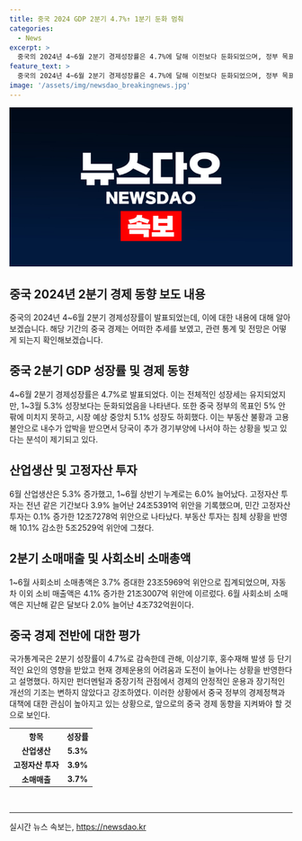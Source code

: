```yaml
---
title: 중국 2024 GDP 2분기 4.7%↑ 1분기 둔화 멈춰
categories:
  - News
excerpt: >
  중국의 2024년 4~6월 2분기 경제성장률은 4.7%에 달해 이전보다 둔화되었으며, 정부 목표인 5%를 하회했다. 부동산 침체와 고용불안이 내수를 압박하고, 중국 정부가 추가 경기부양에 대처해야 할 상황으로 분석되고 있다. 6월에는 산업생산이 5.3% 증가하며 시장 예상치를 웃돌았고, 1~6월 고정자산 투자는 전년 동기 대비 3.9% 증가한 것으로 집계됐다. 또한 사회소비 소매총액은 전년 동기 대비 3.7% 증가했다. 하지만 중국의 도시지역 실업률은 5.0%를 유지하고 있으며, 기자회견 없이 홈페이지를 통해 데이터를 공표한 것으로 전해졌다.
feature_text: >
  중국의 2024년 4~6월 2분기 경제성장률은 4.7%에 달해 이전보다 둔화되었으며, 정부 목표인 5%를 하회했다. 부동산 침체와 고용불안이 내수를 압박하고, 중국 정부가 추가 경기부양에 대처해야 할 상황으로 분석되고 있다. 6월에는 산업생산이 5.3% 증가하며 시장 예상치를 웃돌았고, 1~6월 고정자산 투자는 전년 동기 대비 3.9% 증가한 것으로 집계됐다. 또한 사회소비 소매총액은 전년 동기 대비 3.7% 증가했다. 하지만 중국의 도시지역 실업률은 5.0%를 유지하고 있으며, 기자회견 없이 홈페이지를 통해 데이터를 공표한 것으로 전해졌다.
image: '/assets/img/newsdao_breakingnews.jpg'
---
```


<p><img src="/assets/img/newsdao_breakingnews.jpg" alt="implanttips 속보" /></p>

<h2 data-ke-size="size26">중국 2024년 2분기 경제 동향 보도 내용</h2>

<p data-ke-size="size16">중국의 2024년 4~6월 2분기 경제성장률이 발표되었는데, 이에 대한 내용에 대해 알아보겠습니다. 해당 기간의 중국 경제는 어떠한 추세를 보였고, 관련 통계 및 전망은 어떻게 되는지 확인해보겠습니다.</p>

<h2>중국 2분기 GDP 성장률 및 경제 동향</h2>

<p data-ke-size="size16">4~6월 2분기 경제성장률은 4.7%로 발표되었다. 이는 전체적인 성장세는 유지되었지만, 1~3월 5.3% 성장보다는 둔화되었음을 나타낸다. 또한 중국 정부의 목표인 5% 안팎에 미치지 못하고, 시장 예상 중앙치 5.1% 성장도 하회했다. 이는 부동산 불황과 고용불안으로 내수가 압박을 받으면서 당국이 추가 경기부양에 나서야 하는 상황을 빚고 있다는 분석이 제기되고 있다.</p>

<h2>산업생산 및 고정자산 투자</h2>

<p data-ke-size="size16">6월 산업생산은 5.3% 증가했고, 1~6월 상반기 누계로는 6.0% 늘어났다. 고정자산 투자는 전년 같은 기간보다 3.9% 늘어난 24조5391억 위안을 기록했으며, 민간 고정자산투자는 0.1% 증가한 12조7278억 위안으로 나타났다. 부동산 투자는 침체 상황을 반영해 10.1% 감소한 5조2529억 위안에 그쳤다.</p>

<h2>2분기 소매매출 및 사회소비 소매총액</h2>

<p data-ke-size="size16">1~6월 사회소비 소매총액은 3.7% 증대한 23조5969억 위안으로 집계되었으며, 자동차 이외 소비 매출액은 4.1% 증가한 21조3007억 위안에 이르렀다. 6월 사회소비 소매액은 지난해 같은 달보다 2.0% 늘어난 4조732억원이다.</p>

<h2>중국 경제 전반에 대한 평가</h2>

<p data-ke-size="size16">국가통계국은 2분기 성장률이 4.7%로 감속한데 관해, 이상기후, 홍수재해 발생 등 단기적인 요인의 영향을 받았고 현재 경제운용의 어려움과 도전이 늘어나는 상황을 반영한다고 설명했다. 하지만 펀더멘털과 중장기적 관점에서 경제의 안정적인 운용과 장기적인 개선의 기조는 변하지 않았다고 강조하였다. 이러한 상황에서 중국 정부의 경제정책과 대책에 대한 관심이 높아지고 있는 상황으로, 앞으로의 중국 경제 동향을 지켜봐야 할 것으로 보인다.</p>

<table>
    <tr>
        <th>항목</th>
        <th>성장률</th>
    </tr>
    <tr>
        <td style="text-align: center; height: 17px;"><b>산업생산</b></td>
        <td style="text-align: center; height: 17px;"><b>5.3%</b></td>
    </tr>
    <tr>
        <td style="text-align: center; height: 17px;"><b>고정자산 투자</b></td>
        <td style="text-align: center; height: 17px;"><b>3.9%</b></td>
    </tr>
    <tr>
        <td style="text-align: center; height: 17px;"><b>소매매출</b></td>
        <td style="text-align: center; height: 17px;"><b>3.7%</b></td>
    </tr>
</table>

<p><br></p>

<p><hr></p>
실시간 뉴스 속보는, <a href="https://newsdao.kr" rel="dofollow">https://newsdao.kr</a>



